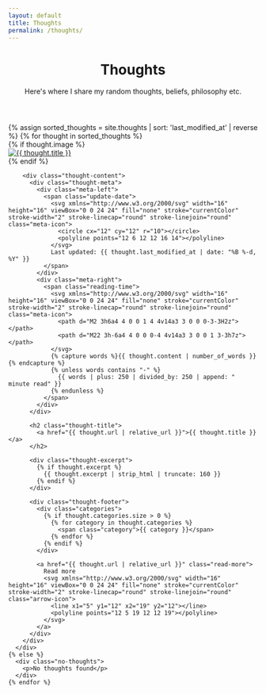 ```yaml
---
layout: default
title: Thoughts
permalink: /thoughts/
---
```


<div class="thoughts-container">
  <header class="thoughts-header">
    <h1 class="page-title">Thoughts</h1>
    <p class="page-description">Here's where I share my random thoughts, beliefs, philosophy etc.</p>
  </header>
  
  <div class="thoughts-grid">
    {% assign sorted_thoughts = site.thoughts | sort: 'last_modified_at' | reverse %}
    {% for thought in sorted_thoughts %}
      <div class="thought-card">
        {% if thought.image %}
        <a href="{{ thought.url | relative_url }}" class="thought-image-link">
          <div class="thought-image-container">
            <img src="{{ thought.image | relative_url }}" alt="{{ thought.title }}" class="thought-image">
          </div>
        </a>
        {% endif %}
        
        <div class="thought-content">
          <div class="thought-meta">
            <div class="meta-left">
              <span class="update-date">
                <svg xmlns="http://www.w3.org/2000/svg" width="16" height="16" viewBox="0 0 24 24" fill="none" stroke="currentColor" stroke-width="2" stroke-linecap="round" stroke-linejoin="round" class="meta-icon">
                  <circle cx="12" cy="12" r="10"></circle>
                  <polyline points="12 6 12 12 16 14"></polyline>
                </svg>
                Last updated: {{ thought.last_modified_at | date: "%B %-d, %Y" }}
              </span>
            </div>
            <div class="meta-right">
              <span class="reading-time">
                <svg xmlns="http://www.w3.org/2000/svg" width="16" height="16" viewBox="0 0 24 24" fill="none" stroke="currentColor" stroke-width="2" stroke-linecap="round" stroke-linejoin="round" class="meta-icon">
                  <path d="M2 3h6a4 4 0 0 1 4 4v14a3 3 0 0 0-3-3H2z"></path>
                  <path d="M22 3h-6a4 4 0 0 0-4 4v14a3 3 0 0 1 3-3h7z"></path>
                </svg>
                {% capture words %}{{ thought.content | number_of_words }}{% endcapture %}
                {% unless words contains "-" %}
                  {{ words | plus: 250 | divided_by: 250 | append: " minute read" }}
                {% endunless %}
              </span>
            </div>
          </div>
          
          <h2 class="thought-title">
            <a href="{{ thought.url | relative_url }}">{{ thought.title }}</a>
          </h2>
          
          <div class="thought-excerpt">
            {% if thought.excerpt %}
              {{ thought.excerpt | strip_html | truncate: 160 }}
            {% endif %}
          </div>
          
          <div class="thought-footer">
            <div class="categories">
              {% if thought.categories.size > 0 %}
                {% for category in thought.categories %}
                  <span class="category">{{ category }}</span>
                {% endfor %}
              {% endif %}
            </div>
            
            <a href="{{ thought.url | relative_url }}" class="read-more">
              Read more
              <svg xmlns="http://www.w3.org/2000/svg" width="16" height="16" viewBox="0 0 24 24" fill="none" stroke="currentColor" stroke-width="2" stroke-linecap="round" stroke-linejoin="round" class="arrow-icon">
                <line x1="5" y1="12" x2="19" y2="12"></line>
                <polyline points="12 5 19 12 12 19"></polyline>
              </svg>
            </a>
          </div>
        </div>
      </div>
    {% else %}
      <div class="no-thoughts">
        <p>No thoughts found</p>
      </div>
    {% endfor %}
  </div>
</div>